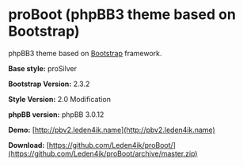proBoot (phpBB3 theme based on Bootstrap)
=======

phpBB3 theme based on [Bootstrap](http://twitter.github.com/bootstrap/) framework.

**Base style:** proSilver

**Bootstrap Version:** 2.3.2

**Style Version:** 2.0 Modification

**phpBB version:** phpBB 3.0.12

**Demo:** [http://pbv2.leden4ik.name](http://pbv2.leden4ik.name)

**Download:** [https://github.com/Leden4ik/proBoot/](https://github.com/Leden4ik/proBoot/archive/master.zip)
